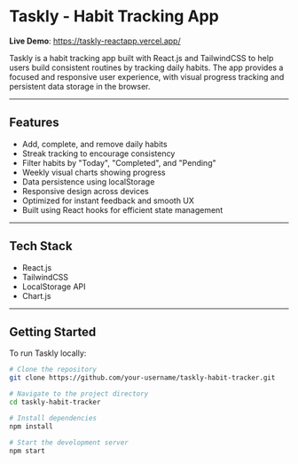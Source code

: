 # Taskly - Habit Tracking App

**Live Demo**: https://taskly-reactapp.vercel.app/ 

Taskly is a habit tracking app built with React.js and TailwindCSS to help users build consistent routines by tracking daily habits. The app provides a focused and responsive user experience, with visual progress tracking and persistent data storage in the browser.

---

## Features

- Add, complete, and remove daily habits
- Streak tracking to encourage consistency
- Filter habits by "Today", "Completed", and "Pending"
- Weekly visual charts showing progress
- Data persistence using localStorage
- Responsive design across devices
- Optimized for instant feedback and smooth UX
- Built using React hooks for efficient state management

---

## Tech Stack

- React.js
- TailwindCSS
- LocalStorage API
- Chart.js

---

## Getting Started

To run Taskly locally:

```bash
# Clone the repository
git clone https://github.com/your-username/taskly-habit-tracker.git

# Navigate to the project directory
cd taskly-habit-tracker

# Install dependencies
npm install

# Start the development server
npm start
